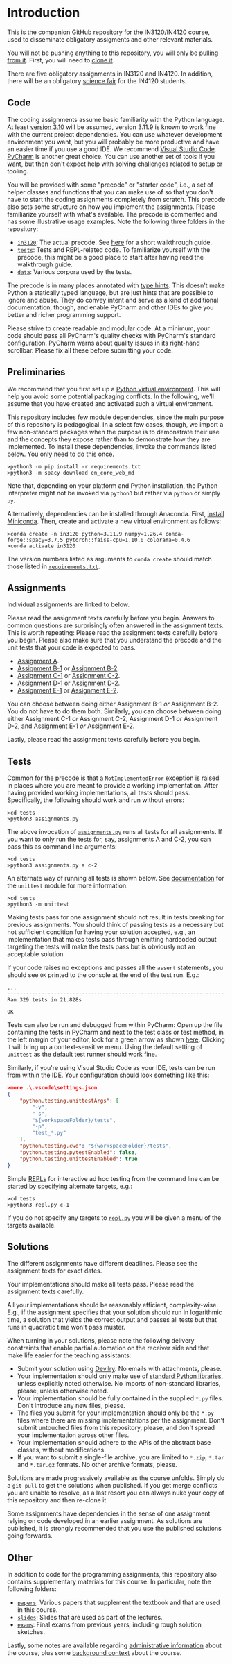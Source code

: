 # Introduction

This is the companion GitHub repository for the IN3120/IN4120 course, used to disseminate obligatory assigments and other relevant materials.

You will not be pushing anything to this repository, you will only be [pulling from it](https://github.com/git-guides/git-pull). First, you will need to [clone it](https://docs.github.com/en/github/creating-cloning-and-archiving-repositories/cloning-a-repository-from-github/cloning-a-repository).

There are five obligatory assignments in IN3120 and IN4120. In addition, there will be an obligatory [science fair](./science-fair.md) for the IN4120 students.

## Code

The coding assignments assume basic familiarity with the Python language. At least [version 3.10](https://www.python.org/downloads/) will be assumed, version 3.11.9 is known to work fine with the current project dependencies. You can use whatever development environment you want, but you will probably be more productive and have an easier time if you use a good IDE. We recommend [Visual Studio Code](https://code.visualstudio.com/). [PyCharm](https://www.jetbrains.com/pycharm/) is another great choice. You can use another set of tools if you want, but then don't expect help with solving challenges related to setup or tooling.

You will be provided with some "precode" or "starter code", i.e., a set of helper classes and functions that you can make use of so that you don't have to start the coding assignments completely from scratch. This precode also sets some structure on how you implement the assignments. Please familiarize yourself with what's available. The precode is commented and has some illustrative usage examples. Note the following three folders in the repository:

* [`in3120`](../in3120/): The actual precode. See [here](./guide.md) for a short walkthrough guide.
* [`tests`](../tests/): Tests and REPL-related code. To familiarize yourself with the precode, this might be a good place to start after having read the walkthrough guide.
* [`data`](../data/): Various corpora used by the tests.

The precode is in many places annotated with [type hints](https://www.python.org/dev/peps/pep-0484/). This doesn't make Python a statically typed language, but are just hints that are possible to ignore and abuse. They do convey intent and serve as a kind of additional documentation, though, and enable PyCharm and other IDEs to give you better and richer programming support.

Please strive to create readable and modular code. At a minimum, your code should pass all PyCharm's quality checks with PyCharm's standard configuration. PyCharm warns about quality issues in its right-hand scrollbar. Please fix all these before submitting your code.

## Preliminaries

We recommend that you first set up a [Python virtual environment](https://docs.python.org/3/tutorial/venv.html). This will help you avoid some potential packaging conflicts. In the following, we'll assume that you have created and activated such a virtual environment.

This repository includes few module dependencies, since the main purpose of this repository is pedagogical. In a select few cases, though, we import a few non-standard packages when the purpose is to demonstrate their use and the concepts they expose rather than to demonstrate how they are implemented. To install these dependencies, invoke the commands listed below. You only need to do this once.

```text
>python3 -m pip install -r requirements.txt
>python3 -m spacy download en_core_web_md
```

Note that, depending on your platform and Python installation, the Python interpreter might not be invoked via `python3` but rather via `python` or simply `py`.

Alternatively, dependencies can be installed through Anaconda. First, [install Miniconda](https://www.anaconda.com/docs/getting-started/miniconda/install#quickstart-install-instructions). Then, create and activate a new virtual environment as follows:

```text
>conda create -n in3120 python=3.11.9 numpy=1.26.4 conda-forge::spacy=3.7.5 pytorch::faiss-cpu=1.10.0 colorama=0.4.6
>conda activate in3120
```

The version numbers listed as arguments to `conda create` should match those listed in [`requirements.txt`](../requirements.txt).

## Assignments

Individual assignments are linked to below.

Please read the assignment texts carefully before you begin. Answers to common questions are surprisingly often answered in the assignment texts. This is worth repeating: Please read the assignment texts carefully before you begin. Please also make sure that you understand the precode and the unit tests that your code is expected to pass.

* [Assignment A](./assignment-a.md).
* [Assignment B-1](./assignment-b-1.md) or [Assignment B-2](./assignment-b-2.md).
* [Assignment C-1](./assignment-c-1.md) or [Assignment C-2](./assignment-c-2.md).
* [Assignment D-1](./assignment-d-1.md) or [Assignment D-2](./assignment-d-2.md).
* [Assignment E-1](./assignment-e-1.md) or [Assignment E-2](./assignment-e-2.md).

You can choose between doing either Assignment B-1 _or_ Assignment B-2. You do not have to do them both. Similarly, you can choose between doing either Assignment C-1 _or_ Assignment C-2, Assignment D-1 _or_ Assignment D-2, and Assignment E-1 _or_ Assignment E-2.

Lastly, please read the assignment texts carefully before you begin.

## Tests

Common for the precode is that a `NotImplementedError` exception is raised in places where you are meant to provide a working implementation. After having provided working implementations, all tests should pass. Specifically, the following should work and run without errors:

```text
>cd tests
>python3 assignments.py
```

The above invocation of [`assignments.py`](../tests/assignments.py) runs all tests for all assignments. If you want to only run the tests for, say, assignments A and C-2, you can pass this as command line arguments:

```text
>cd tests
>python3 assignments.py a c-2
```

An alternate way of running all tests is shown below. See [documentation](https://docs.python.org/3/library/unittest.html#command-line-interface) for the `unittest` module for more information.

```text
>cd tests
>python3 -m unittest
```

Making tests pass for one assignment should not result in tests breaking for previous assignments. You should think of passing tests as a necessary but not sufficient condition for having your solution accepted, e.g., an implementation that makes tests pass through emitting hardcoded output targeting the tests will make the tests pass but is obviously not an acceptable solution.

If your code raises no exceptions and passes all the `assert` statements, you should see `OK` printed to the console at the end of the test run. E.g.:

```text
...
----------------------------------------------------------------------
Ran 329 tests in 21.828s

OK
```

Tests can also be run and debugged from within PyCharm: Open up the file containing the tests in PyCharm and next to the test class or test method, in the left margin of your editor, look for a green arrow as shown [here](https://www.jetbrains.com/help/pycharm/testing-your-first-python-application.html). Clicking it will bring up a context-sensitive menu. Using the default setting of `unittest` as the default test runner should work fine.

Similarly, if you're using Visual Studio Code as your IDE, tests can be run from within the IDE. Your configuration should look something like this:

```json
>more .\.vscode\settings.json
{
    "python.testing.unittestArgs": [
        "-v",
        "-s",
        "${workspaceFolder}/tests",
        "-p",
        "test_*.py"
    ],
    "python.testing.cwd": "${workspaceFolder}/tests",
    "python.testing.pytestEnabled": false,
    "python.testing.unittestEnabled": true
}
```

Simple [REPLs](https://en.wikipedia.org/wiki/Read%E2%80%93eval%E2%80%93print_loop) for interactive ad hoc testing from the command line can be started by specifying alternate targets, e.g.:

```text
>cd tests
>python3 repl.py c-1
```

If you do not specify any targets to [`repl.py`](../tests/repl.py) you will be given a menu of the targets available.

## Solutions

The different assignments have different deadlines. Please see the assignment texts for exact dates.

Your implementations should make all tests pass. Please read the assignment texts carefully.

All your implementations should be reasonably efficient, complexity-wise. E.g., if the assignment specifies that your solution should run in logarithmic time, a solution that yields the correct output and passes all tests but that runs in quadratic time won't pass muster.

When turning in your solutions, please note the following delivery constraints that enable partial automation on the receiver side and that make life easier for the teaching assistants:

* Submit your solution using [Devilry](https://devilry.ifi.uio.no/). No emails with attachments, please.
* Your implementation should only make use of [standard Python libraries](https://docs.python.org/3/library/index.html), unless explicitly noted otherwise. No imports of non-standard libraries, please, unless otherwise noted.
* Your implementation should be fully contained in the supplied `*.py` files. Don't introduce any new files, please.
* The files you submit for your implementation should only be the `*.py` files where there are missing implementations per the assignment. Don't submit untouched files from this repository, please, and don't spread your implementation across other files.
* Your implementation should adhere to the APIs of the abstract base classes, without modifications.
* If you want to submit a single-file archive, you are limited to `*.zip`, `*.tar` and `*.tar.gz` formats. No other archive formats, please.

Solutions are made progressively available as the course unfolds. Simply do a `git pull` to get the solutions when published. If you get merge conflicts you are unable to resolve, as a last resort you can always nuke your copy of this repository and then re-clone it.

Some assignments have dependencies in the sense of one assignment relying on code developed in an earlier assignment. As solutions are published, it is strongly recommended that you use the published solutions going forwards.

## Other

In addition to code for the programming assignments, this repository also contains supplementary materials for this course. In particular, note the following folders:

* [`papers`](../papers/): Various papers that supplement the textbook and that are used in this course.
* [`slides`](../slides/): Slides that are used as part of the lectures.
* [`exams`](../exams/): Final exams from previous years, including rough solution sketches.

Lastly, some notes are available regarding [administrative information](./administrivia.md) about the course, plus some [background context](./notes.md) about the course.
